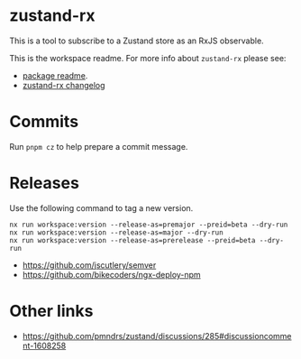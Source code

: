 # zustand-rx

This is a tool to subscribe to a Zustand store as an RxJS observable.

This is the workspace readme. For more info about `zustand-rx` please see:

- [package readme](./libs/zustand-rx/README.md).
- [zustand-rx changelog](https://github.com/patdx/zustand-rx/blob/main/libs/zustand-rx/CHANGELOG.md)

# Commits

Run `pnpm cz` to help prepare a commit message.

# Releases

Use the following command to tag a new version.

```
nx run workspace:version --release-as=premajor --preid=beta --dry-run
nx run workspace:version --release-as=major --dry-run
nx run workspace:version --release-as=prerelease --preid=beta --dry-run
```

- https://github.com/jscutlery/semver
- https://github.com/bikecoders/ngx-deploy-npm

# Other links

- https://github.com/pmndrs/zustand/discussions/285#discussioncomment-1608258
